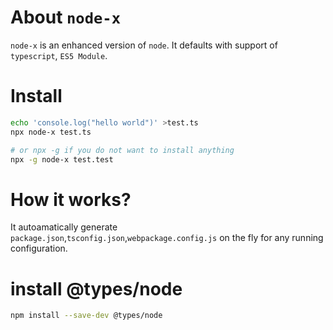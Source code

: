 # About `node-x`

`node-x` is an enhanced version of `node`.
It defaults with support of `typescript`, `ES5 Module`.

# Install

```bash
echo 'console.log("hello world")' >test.ts
npx node-x test.ts

# or npx -g if you do not want to install anything
npx -g node-x test.test
```

# How it works?

It autoamatically generate `package.json`,`tsconfig.json`,`webpackage.config.js` on the fly for any running configuration.

# install @types/node

```bash
npm install --save-dev @types/node
```
